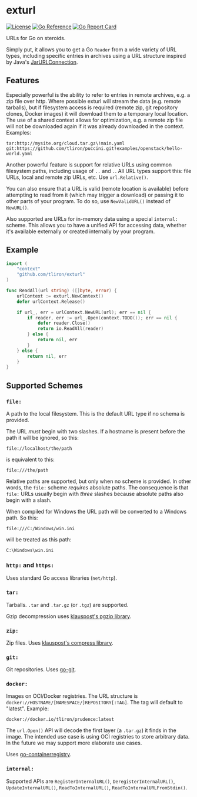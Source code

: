 exturl
======

[![License](https://img.shields.io/badge/License-Apache%202.0-blue.svg)](https://opensource.org/licenses/Apache-2.0)
[![Go Reference](https://pkg.go.dev/badge/github.com/tliron/exturl.svg)](https://pkg.go.dev/github.com/tliron/exturl)
[![Go Report Card](https://goreportcard.com/badge/github.com/tliron/exturl)](https://goreportcard.com/report/github.com/tliron/exturl)

URLs for Go on steroids.

Simply put, it allows you to get a Go `Reader` from a wide variety of URL types, including
specific entries in archives using a URL structure inspired by Java's
[JarURLConnection](https://docs.oracle.com/javase/8/docs/api/java/net/JarURLConnection.html).

Features
--------

Especially powerful is the ability to refer to entries in remote archives, e.g. a zip file
over http. Where possible exturl will stream the data (e.g. remote tarballs), but if filesystem
access is required (remote zip, git repository clones, Docker images) it will download them to a
temporary local location. The use of a shared context allows for optimization, e.g. a remote
zip file will not be downloaded again if it was already downloaded in the context. Examples:

    tar:http://mysite.org/cloud.tar.gz\!main.yaml
    git:https://github.com/tliron/puccini.git!examples/openstack/hello-world.yaml

Another powerful feature is support for relative URLs using common filesystem paths, including
usage of `..` and `.`. All URL types support this: file URLs, local and remote zip URLs, etc.
Use `url.Relative()`.

You can also ensure that a URL is valid (remote location is available) before attempting to
read from it (which may trigger a download) or passing it to other parts of your program. To
do so, use `NewValidURL()` instead of `NewURL()`.

Also supported are URLs for in-memory data using a special `internal:` scheme. This allows you
to have a unified API for accessing data, whether it's available externally or created
internally by your program.

Example
-------

```go
import (
    "context"
    "github.com/tliron/exturl"
)

func ReadAll(url string) ([]byte, error) {
    urlContext := exturl.NewContext()
    defer urlContext.Release()

    if url_, err = urlContext.NewURL(url); err == nil {
        if reader, err := url_.Open(context.TODO()); err == nil {
            defer reader.Close()
            return io.ReadAll(reader)
        } else {
            return nil, err
        }
    } else {
        return nil, err
    }
}
```

Supported Schemes
-----------------

### `file:`

A path to the local filesystem. This is the default URL type if no schema is provided.

The URL *must* begin with two slashes. If a hostname is present before the path it will
be ignored, so this:

    file://localhost/the/path

is equivalent to this:

    file:///the/path

Relative paths are supported, but only when no scheme is provided. In other words, the
`file:` scheme *requires* absolute paths. The consequence is that `file:` URLs usually
begin with *three* slashes because absolute paths also begin with a slash.

When compiled for Windows the URL path will be converted to a Windows path. So this:

    file:///C:/Windows/win.ini

will be treated as this path:

    C:\Windows\win.ini

### `http:` and `https:`

Uses standard Go access libraries (`net/http`).

### `tar:`

Tarballs. `.tar` and `.tar.gz` (or `.tgz`) are supported.

Gzip decompression uses [klauspost's pgzip library](https://github.com/klauspost/pgzip).

### `zip:`

Zip files. Uses [klauspost's compress library](github.com/klauspost/compress/zip).

### `git:`

Git repositories. Uses [go-git](https://github.com/go-git/go-git).

### `docker:`

Images on OCI/Docker registries. The URL structure is
`docker://HOSTNAME/[NAMESPACE/]REPOSITORY[:TAG]`. The tag will default to "latest".
Example:

    docker://docker.io/tliron/prudence:latest

The `url.Open()` API will decode the first layer (a `.tar.gz`) it finds in the image.
The intended use case is using OCI registries to store arbitrary data. In the future
we may support more elaborate use cases.

Uses [go-containerregistry](https://github.com/google/go-containerregistry).

### `internal:`

Supported APIs are `RegisterInternalURL()`, `DeregisterInternalURL()`,
`UpdateInternalURL()`, `ReadToInternalURL()`, `ReadToInternalURLFromStdin()`.
